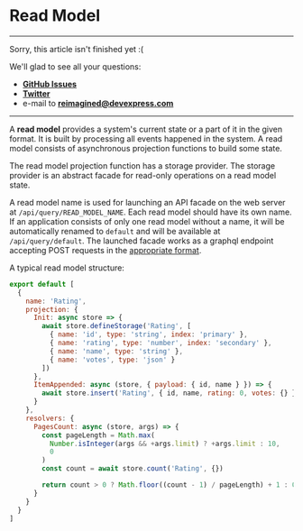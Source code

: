 # Read Model

-------------------------------------------------------------------------
Sorry, this article isn't finished yet :(
    
We'll glad to see all your questions:
* [**GitHub Issues**](https://github.com/reimagined/resolve/issues)
* [**Twitter**](https://twitter.com/resolvejs)
* e-mail to **reimagined@devexpress.com**
-------------------------------------------------------------------------

A **read model** provides a system's current state or a part of it in the given format. It is built by processing all events happened in the system. A read model consists of asynchronous projection functions to build some state.

The read model projection function has a storage provider. The storage provider is an abstract facade for read-only operations on a read model state. 

A read model name is used for launching an API facade on the web server at `/api/query/READ_MODEL_NAME`. Each read model should have its own name. If an application consists of only one read model without a name, it will be automatically renamed to `default` and will be available at `/api/query/default`. The launched facade works as a graphql endpoint accepting POST requests in the [appropriate format](http://graphql.org/learn/serving-over-http/#post-request).

A typical read model structure:

```js
export default [
  {
    name: 'Rating',
    projection: {
      Init: async store => {
        await store.defineStorage('Rating', [
          { name: 'id', type: 'string', index: 'primary' },
          { name: 'rating', type: 'number', index: 'secondary' },
          { name: 'name', type: 'string' },
          { name: 'votes', type: 'json' }
        ])
      },
      ItemAppended: async (store, { payload: { id, name } }) => {
        await store.insert('Rating', { id, name, rating: 0, votes: {} })
      }
    },
    resolvers: {
      PagesCount: async (store, args) => {
        const pageLength = Math.max(
          Number.isInteger(args && +args.limit) ? +args.limit : 10,
          0
        )
        const count = await store.count('Rating', {})

        return count > 0 ? Math.floor((count - 1) / pageLength) + 1 : 0
      }
    }
  }
]
```
